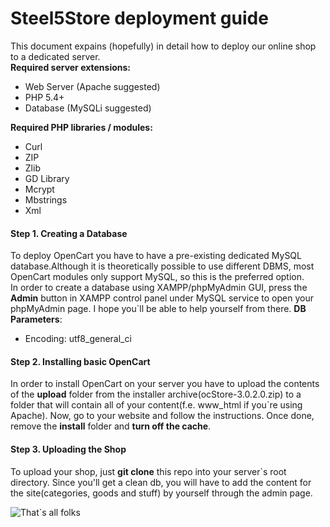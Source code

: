 # Steel5Store deployment guide
This document expains (hopefully) in detail how to deploy our online shop to a dedicated server.  
**Required server extensions:**
 - Web Server (Apache suggested)
 - PHP 5.4+
 - Database (MySQLi suggested)
 
**Required PHP libraries / modules:**
 - Curl
 - ZIP
 - Zlib
- GD Library
- Mcrypt
- Mbstrings
- Xml

#### Step 1. Creating a Database
To deploy OpenCart you have to have a pre-existing dedicated MySQL database.Although it is theoretically possible to use different DBMS, most OpenCart modules only support MySQL, so this is the preferred option.  
In order to create a database using XAMPP/phpMyAdmin GUI, press the **Admin** button in XAMPP control panel under MySQL service to open your phpMyAdmin page. I hope you`ll be able to help yourself from there.
**DB Parameters**:
 - Encoding: utf8_general_ci
#### Step 2. Installing basic OpenCart
In order to install OpenCart on your server you have to upload the contents of the **upload** folder from the installer archive(ocStore-3.0.2.0.zip) to a folder that will contain all of your content(f.e. www_html if you`re using Apache). Now, go to your website and follow the instructions. Once done, remove  the **install** folder and **turn off the cache**. 
#### Step 3. Uploading the Shop
To upload your shop, just **git clone** this repo into your server`s root directory. Since you'll get a clean db, you will have to add the content for the site(categories, goods and stuff) by yourself through the admin page. 

![That`s all folks](https://a.d-cd.net/jIAAAgHt-uA-1920.jpg)
